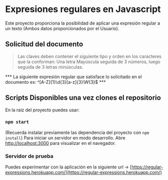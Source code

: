 # Expresiones regulares en Javascript

Este proyecto proporciona la posibilidad de aplicar una expresión regular a un texto (Ambos datos proporcionados por el Usuario).
## Solicitud del documento
> Las claves deben contener el siguiente tipo y orden en los caracteres que la conforman: Una letra Mayúscula seguida de 3 números, luego seguida de 3 letras minúsculas.

*** La siguiente expresión regular que satisface lo solicitado en el documento es: ^[A-Z]{1}\d{3}[a-z]{3}\W{3}$ ***

## Scripts Disponibles una vez clones el repositorio

En la raíz del proyecto puedes usar:

### `npm start`
(Recuerda instalar previamente las dependencia del proyecto con `npm install`)
Para iniciar un servidor en modo desarrollo.
Abre [http://localhost:3000](http://localhost:3000) para visualizar en el navegador.


### Servidor de prueba

Puedes experimentar con la aplicación en la siguiente url -> [https://regular-expressions.herokuapp.com/](https://regular-expressions.herokuapp.com/)

